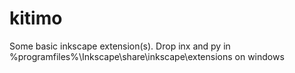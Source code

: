 # kitimo

Some basic inkscape extension(s). Drop inx and py in %programfiles%\Inkscape\share\inkscape\extensions on windows